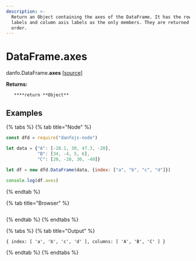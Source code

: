 ```yaml
---
description: >-
  Return an Object containing the axes of the DataFrame. It has the row axis
  labels and column axis labels as the only members. They are returned in that
  order.
---
```


# DataFrame.axes

danfo.DataFrame.**axes** \[[source](https://github.com/opensource9ja/danfojs/blob/eb5919d2cac34271fc3b725fa24aa3ad4eacde37/danfojs/src/core/generic.js#L290)\]

**Returns:**

       ****return **Object**

## **Examples**

{% tabs %}
{% tab title="Node" %}
```javascript
const dfd = require("danfojs-node")

let data = {"A": [-20.1, 30, 47.3, -20],
            "B": [34, -4, 5, 6], 
            "C": [20, -20, 30, -40]}
            
let df = new dfd.DataFrame(data, {index: ["a", "b", "c", "d"]})

console.log(df.axes)


```
{% endtab %}

{% tab title="Browser" %}
```

```
{% endtab %}
{% endtabs %}

{% tabs %}
{% tab title="Output" %}
```text
{ index: [ 'a', 'b', 'c', 'd' ], columns: [ 'A', 'B', 'C' ] }
```
{% endtab %}
{% endtabs %}


